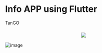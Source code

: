 # Info APP using Flutter

TanGO
<h3 align="center"><img src="https://github.com/user-attachments/assets/73d7264a-03fa-489c-8caa-c136d0f53e5c"  /></h3>

![image](https://github.com/user-attachments/assets/73d7264a-03fa-489c-8caa-c136d0f53e5c)
